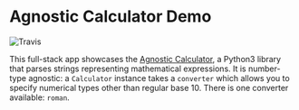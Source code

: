 # Agnostic Calculator Demo

![Travis](https://travis-ci.com/carawarner/agnostic-calculator-demo.svg?token=aYRBXZ7uA2bt85y6RMqu&branch=master)

This full-stack app showcases the [Agnostic Calculator](https://github.com/carawarner/pantheon), a Python3 library that parses strings representing mathematical expressions. It is number-type agnostic: a `Calculator` instance takes a `converter` which allows you to specify numerical types other than regular base 10. There is one converter available: `roman`.
